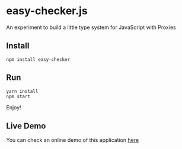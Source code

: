 # easy-checker.js
An experiment to build a little type system for JavaScript with Proxies

## Install

    npm install easy-checker

## Run
    yarn install
    npm start
    
Enjoy!

## Live Demo

You can check an online demo of this application [here](https://francesco-strazzullo.github.io/easy-checker)
